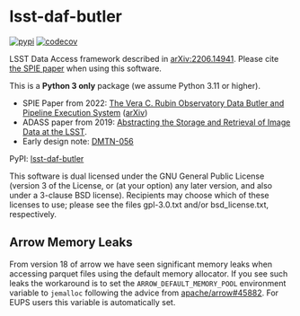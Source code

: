 # lsst-daf-butler

[![pypi](https://img.shields.io/pypi/v/lsst-daf-butler.svg)](https://pypi.org/project/lsst-daf-butler/)
[![codecov](https://codecov.io/gh/lsst/daf_butler/branch/main/graph/badge.svg?token=2BUBL8R9RH)](https://codecov.io/gh/lsst/daf_butler)

LSST Data Access framework described in [arXiv:2206.14941](https://arxiv.org/abs/2206.14941).
Please cite [the SPIE paper](https://doi.org/10.1117/12.2629569) when using this software.

This is a **Python 3 only** package (we assume Python 3.11 or higher).

* SPIE Paper from 2022: [The Vera C. Rubin Observatory Data Butler and Pipeline Execution System](https://doi.org/10.1117/12.2629569) ([arXiv](https://arxiv.org/abs/2206.14941))
* ADASS paper from 2019: [Abstracting the Storage and Retrieval of Image Data at the LSST](https://ui.adsabs.harvard.edu/abs/2019ASPC..523..653J/abstract).
* Early design note: [DMTN-056](https://dmtn-056.lsst.io)

PyPI: [lsst-daf-butler](https://pypi.org/project/lsst-daf-butler/)

This software is dual licensed under the GNU General Public License (version 3 of the License, or (at your option) any later version, and also under a 3-clause BSD license).
Recipients may choose which of these licenses to use; please see the files gpl-3.0.txt and/or bsd_license.txt, respectively.

## Arrow Memory Leaks

From version 18 of arrow we have seen significant memory leaks when accessing parquet files using the default memory allocator.
If you see such leaks the workaround is to set the `ARROW_DEFAULT_MEMORY_POOL` environment variable to `jemalloc` following the advice from [apache/arrow#45882](https://github.com/apache/arrow/issues/45882).
For EUPS users this variable is automatically set.

